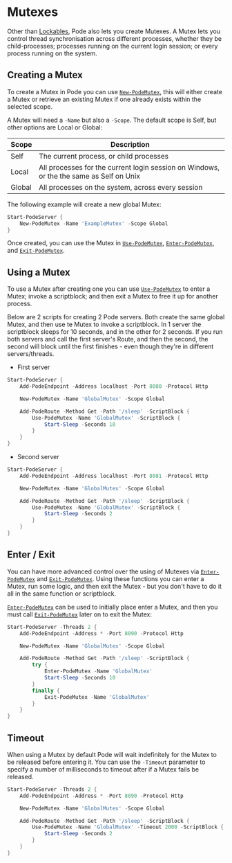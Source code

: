 # Mutexes

Other than [Lockables](./Lockables), Pode also lets you create Mutexes. A Mutex lets you control thread synchronisation across different processes, whether they be child-processes; processes running on the current login session; or every process running on the system.

## Creating a Mutex

To create a Mutex in Pode you can use [`New-PodeMutex`](../../../Functions/Threading/New-PodeMutex), this will either create a Mutex or retrieve an existing Mutex if one already exists within the selected scope.

A Mutex will need a `-Name` but also a `-Scope`. The default scope is Self, but other options are Local or Global:

| Scope | Description |
| ----- | ----------- |
| Self | The current process, or child processes |
| Local | All processes for the current login session on Windows, or the the same as Self on Unix |
| Global | All processes on the system, across every session |

The following example will create a new global Mutex:

```powershell
Start-PodeServer {
    New-PodeMutex -Name 'ExampleMutex' -Scope Global
}
```

Once created, you can use the Mutex in [`Use-PodeMutex`](../../../Functions/Threading/Use-PodeMutex), [`Enter-PodeMutex`](../../../Functions/Threading/Enter-PodeMutex), and [`Exit-PodeMutex`](../../../Functions/Threading/Exit-PodeMutex).

## Using a Mutex

To use a Mutex after creating one you can use [`Use-PodeMutex`](../../../Functions/Threading/Use-PodeMutex) to enter a Mutex; invoke a scriptblock; and then exit a Mutex to free it up for another process.

Below are 2 scripts for creating 2 Pode servers. Both create the same global Mutex, and then use te Mutex to invoke a scriptblock. In 1 server the scriptblock sleeps for 10 seconds, and in the other for 2 seconds. If you run both servers and call the first server's Route, and then the second, the second will block until the first finishes - even though they're in different servers/threads.

* First server
```powershell
Start-PodeServer {
    Add-PodeEndpoint -Address localhost -Port 8080 -Protocol Http

    New-PodeMutex -Name 'GlobalMutex' -Scope Global

    Add-PodeRoute -Method Get -Path '/sleep' -ScriptBlock {
        Use-PodeMutex -Name 'GlobalMutex' -ScriptBlock {
            Start-Sleep -Seconds 10
        }
    }
}
```

* Second server
```powershell
Start-PodeServer {
    Add-PodeEndpoint -Address localhost -Port 8081 -Protocol Http

    New-PodeMutex -Name 'GlobalMutex' -Scope Global

    Add-PodeRoute -Method Get -Path '/sleep' -ScriptBlock {
        Use-PodeMutex -Name 'GlobalMutex' -ScriptBlock {
            Start-Sleep -Seconds 2
        }
    }
}
```

## Enter / Exit

You can have more advanced control over the using of Mutexes via [`Enter-PodeMutex`](../../../Functions/Threading/Enter-PodeMutex) and [`Exit-PodeMutex`](../../../Functions/Threading/Exit-PodeMutex). Using these functions you can enter a Mutex, run some logic, and then exit the Mutex - but you don't have to do it all in the same function or scriptblock.

[`Enter-PodeMutex`](../../../Functions/Threading/Enter-PodeMutex) can be used to initially place enter a Mutex, and then you must call [`Exit-PodeMutex`](../../../Functions/Threading/Exit-PodeMutex) later on to exit the Mutex:

```powershell
Start-PodeServer -Threads 2 {
    Add-PodeEndpoint -Address * -Port 8090 -Protocol Http

    New-PodeMutex -Name 'GlobalMutex' -Scope Global

    Add-PodeRoute -Method Get -Path '/sleep' -ScriptBlock {
        try {
            Enter-PodeMutex -Name 'GlobalMutex'
            Start-Sleep -Seconds 10
        }
        finally {
            Exit-PodeMutex -Name 'GlobalMutex'
        }
    }
}
```

## Timeout

When using a Mutex by default Pode will wait indefinitely for the Mutex to be released before entering it. You can use the `-Timeout` parameter to specify a number of milliseconds to timeout after if a Mutex fails be released.

```powershell
Start-PodeServer -Threads 2 {
    Add-PodeEndpoint -Address * -Port 8090 -Protocol Http

    New-PodeMutex -Name 'GlobalMutex' -Scope Global

    Add-PodeRoute -Method Get -Path '/sleep' -ScriptBlock {
        Use-PodeMutex -Name 'GlobalMutex' -Timeout 2000 -ScriptBlock {
            Start-Sleep -Seconds 2
        }
    }
}
```
